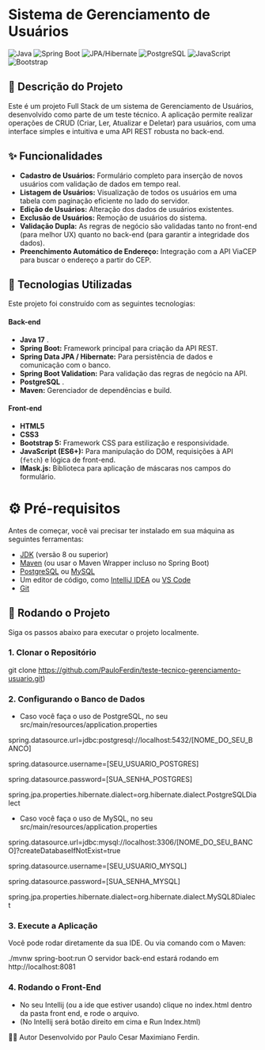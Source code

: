 # Sistema de Gerenciamento de Usuários

![Java](https://img.shields.io/badge/Java-8%2B-blue)
![Spring Boot](https://img.shields.io/badge/Spring_Boot-2.x-brightgreen)
![JPA/Hibernate](https://img.shields.io/badge/JPA-Hibernate-orange)
![PostgreSQL](https://img.shields.io/badge/PostgreSQL-13-blue)
![JavaScript](https://img.shields.io/badge/JavaScript-ES6%2B-yellow)
![Bootstrap](https://img.shields.io/badge/Bootstrap-5-purple)

## 📝 Descrição do Projeto

Este é um projeto Full Stack de um sistema de Gerenciamento de Usuários, desenvolvido como parte de um teste técnico. 
A aplicação permite realizar operações de CRUD (Criar, Ler, Atualizar e Deletar) para usuários, 
com uma interface simples e intuitiva e uma API REST robusta no back-end.

## ✨ Funcionalidades

- **Cadastro de Usuários:** Formulário completo para inserção de novos usuários com validação de dados em tempo real.
- **Listagem de Usuários:** Visualização de todos os usuários em uma tabela com paginação eficiente no lado do servidor.
- **Edição de Usuários:** Alteração dos dados de usuários existentes.
- **Exclusão de Usuários:** Remoção de usuários do sistema.
- **Validação Dupla:** As regras de negócio são validadas tanto no front-end (para melhor UX) quanto no back-end (para garantir a integridade dos dados).
- **Preenchimento Automático de Endereço:** Integração com a API ViaCEP para buscar o endereço a partir do CEP.

## 🚀 Tecnologias Utilizadas

Este projeto foi construído com as seguintes tecnologias:

#### **Back-end**
- **Java 17** .
- **Spring Boot:** Framework principal para criação da API REST.
- **Spring Data JPA / Hibernate:** Para persistência de dados e comunicação com o banco.
- **Spring Boot Validation:** Para validação das regras de negócio na API.
- **PostgreSQL** .
- **Maven:** Gerenciador de dependências e build.

#### **Front-end**
- **HTML5**
- **CSS3**
- **Bootstrap 5:** Framework CSS para estilização e responsividade.
- **JavaScript (ES6+):** Para manipulação do DOM, requisições à API (`fetch`) e lógica de front-end.
- **IMask.js:** Biblioteca para aplicação de máscaras nos campos do formulário.

# ⚙️ Pré-requisitos

Antes de começar, você vai precisar ter instalado em sua máquina as seguintes ferramentas:
- [JDK](https://www.oracle.com/java/technologies/javase-jdk11-downloads.html) (versão 8 ou superior)
- [Maven](https://maven.apache.org/download.cgi) (ou usar o Maven Wrapper incluso no Spring Boot)
- [PostgreSQL](https://www.postgresql.org/download/) ou [MySQL](https://dev.mysql.com/downloads/mysql/)
- Um editor de código, como [IntelliJ IDEA](https://www.jetbrains.com/idea/download/) ou [VS Code](https://code.visualstudio.com/)
- [Git](https://git-scm.com/downloads)

## 🏁 Rodando o Projeto

Siga os passos abaixo para executar o projeto localmente.

### 1. Clonar o Repositório

git clone https://github.com/PauloFerdin/teste-tecnico-gerenciamento-usuario.git)

### 2. Configurando o Banco de Dados

- Caso você faça o uso de PostgreSQL, no seu src/main/resources/application.properties

spring.datasource.url=jdbc:postgresql://localhost:5432/[NOME_DO_SEU_BANCO]

spring.datasource.username=[SEU_USUARIO_POSTGRES]

spring.datasource.password=[SUA_SENHA_POSTGRES]

spring.jpa.properties.hibernate.dialect=org.hibernate.dialect.PostgreSQLDialect


- Caso você faça o uso de MySQL, no seu src/main/resources/application.properties

spring.datasource.url=jdbc:mysql://localhost:3306/[NOME_DO_SEU_BANCO]?createDatabaseIfNotExist=true

spring.datasource.username=[SEU_USUARIO_MYSQL]

spring.datasource.password=[SUA_SENHA_MYSQL]

spring.jpa.properties.hibernate.dialect=org.hibernate.dialect.MySQL8Dialect

### 3. Execute a Aplicação

Você pode rodar diretamente da sua IDE. Ou via comando com o Maven: 

./mvnw spring-boot:run 
O servidor back-end estará rodando em http://localhost:8081

### 4. Rodando o Front-End

- No seu Intellij (ou a ide que estiver usando) clique no index.html dentro da pasta front end, e rode o arquivo. 
- (No Intellij será botão direito em cima e Run Index.html)

👨‍💻 Autor
Desenvolvido por Paulo Cesar Maximiano Ferdin.
